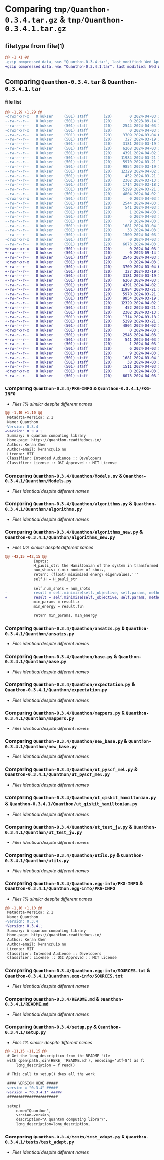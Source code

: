# Comparing `tmp/Quanthon-0.3.4.tar.gz` & `tmp/Quanthon-0.3.4.1.tar.gz`

## filetype from file(1)

```diff
@@ -1 +1 @@
-gzip compressed data, was "Quanthon-0.3.4.tar", last modified: Wed Apr  3 12:44:56 2024, max compression
+gzip compressed data, was "Quanthon-0.3.4.1.tar", last modified: Wed Apr  3 13:33:00 2024, max compression
```

## Comparing `Quanthon-0.3.4.tar` & `Quanthon-0.3.4.1.tar`

### file list

```diff
@@ -1,29 +1,29 @@
-drwxr-xr-x   0 bukser     (501) staff       (20)        0 2024-04-03 12:44:56.137905 Quanthon-0.3.4/
--rw-r--r--   0 bukser     (501) staff       (20)        0 2023-09-14 17:15:45.000000 Quanthon-0.3.4/LICENSE
--rw-r--r--   0 bukser     (501) staff       (20)     2544 2024-04-03 12:44:56.137620 Quanthon-0.3.4/PKG-INFO
-drwxr-xr-x   0 bukser     (501) staff       (20)        0 2024-04-03 12:44:56.134547 Quanthon-0.3.4/Quanthon/
--rw-r--r--   0 bukser     (501) staff       (20)     3709 2024-03-04 09:48:46.000000 Quanthon-0.3.4/Quanthon/Models.py
--rw-r--r--   0 bukser     (501) staff       (20)      327 2024-03-19 15:53:35.000000 Quanthon-0.3.4/Quanthon/__init__.py
--rw-r--r--   0 bukser     (501) staff       (20)     3181 2024-03-19 14:55:03.000000 Quanthon-0.3.4/Quanthon/algorithms.py
--rw-r--r--   0 bukser     (501) staff       (20)     6268 2024-04-03 12:38:02.000000 Quanthon-0.3.4/Quanthon/algorithms_new.py
--rw-r--r--   0 bukser     (501) staff       (20)     4391 2024-04-02 14:29:33.000000 Quanthon-0.3.4/Quanthon/ansatzs.py
--rw-r--r--   0 bukser     (501) staff       (20)    11984 2024-03-21 12:14:41.000000 Quanthon-0.3.4/Quanthon/base.py
--rw-r--r--   0 bukser     (501) staff       (20)     5970 2024-03-21 11:59:47.000000 Quanthon-0.3.4/Quanthon/expectation.py
--rw-r--r--   0 bukser     (501) staff       (20)     9854 2024-03-19 15:01:41.000000 Quanthon-0.3.4/Quanthon/mappers.py
--rw-r--r--   0 bukser     (501) staff       (20)    12329 2024-04-02 13:21:56.000000 Quanthon-0.3.4/Quanthon/new_base.py
--rw-r--r--   0 bukser     (501) staff       (20)      452 2024-03-21 16:13:36.000000 Quanthon-0.3.4/Quanthon/physics.py
--rw-r--r--   0 bukser     (501) staff       (20)     2302 2024-03-13 12:44:21.000000 Quanthon-0.3.4/Quanthon/ut_pyscf_mel.py
--rw-r--r--   0 bukser     (501) staff       (20)     1714 2024-03-18 22:32:17.000000 Quanthon-0.3.4/Quanthon/ut_qiskit_hamiltonian.py
--rw-r--r--   0 bukser     (501) staff       (20)     5299 2024-03-21 16:15:37.000000 Quanthon-0.3.4/Quanthon/ut_test_jw.py
--rw-r--r--   0 bukser     (501) staff       (20)     4804 2024-04-02 12:23:12.000000 Quanthon-0.3.4/Quanthon/utils.py
-drwxr-xr-x   0 bukser     (501) staff       (20)        0 2024-04-03 12:44:56.137307 Quanthon-0.3.4/Quanthon.egg-info/
--rw-r--r--   0 bukser     (501) staff       (20)     2544 2024-04-03 12:44:56.000000 Quanthon-0.3.4/Quanthon.egg-info/PKG-INFO
--rw-r--r--   0 bukser     (501) staff       (20)      541 2024-04-03 12:44:56.000000 Quanthon-0.3.4/Quanthon.egg-info/SOURCES.txt
--rw-r--r--   0 bukser     (501) staff       (20)        1 2024-04-03 12:44:56.000000 Quanthon-0.3.4/Quanthon.egg-info/dependency_links.txt
--rw-r--r--   0 bukser     (501) staff       (20)        6 2024-04-03 12:44:56.000000 Quanthon-0.3.4/Quanthon.egg-info/requires.txt
--rw-r--r--   0 bukser     (501) staff       (20)        9 2024-04-03 12:44:56.000000 Quanthon-0.3.4/Quanthon.egg-info/top_level.txt
--rw-r--r--   0 bukser     (501) staff       (20)     1681 2024-03-04 14:05:24.000000 Quanthon-0.3.4/README.md
--rw-r--r--   0 bukser     (501) staff       (20)       38 2024-04-03 12:44:56.137951 Quanthon-0.3.4/setup.cfg
--rw-r--r--   0 bukser     (501) staff       (20)     1509 2024-04-03 12:41:08.000000 Quanthon-0.3.4/setup.py
-drwxr-xr-x   0 bukser     (501) staff       (20)        0 2024-04-03 12:44:56.136341 Quanthon-0.3.4/tests/
--rw-r--r--   0 bukser     (501) staff       (20)     6073 2024-04-03 12:26:28.000000 Quanthon-0.3.4/tests/test_adapt.py
+drwxr-xr-x   0 bukser     (501) staff       (20)        0 2024-04-03 13:33:00.479809 Quanthon-0.3.4.1/
+-rw-r--r--   0 bukser     (501) staff       (20)        0 2023-09-14 17:15:45.000000 Quanthon-0.3.4.1/LICENSE
+-rw-r--r--   0 bukser     (501) staff       (20)     2546 2024-04-03 13:33:00.479593 Quanthon-0.3.4.1/PKG-INFO
+drwxr-xr-x   0 bukser     (501) staff       (20)        0 2024-04-03 13:33:00.475955 Quanthon-0.3.4.1/Quanthon/
+-rw-r--r--   0 bukser     (501) staff       (20)     3709 2024-03-04 09:48:46.000000 Quanthon-0.3.4.1/Quanthon/Models.py
+-rw-r--r--   0 bukser     (501) staff       (20)      327 2024-03-19 15:53:35.000000 Quanthon-0.3.4.1/Quanthon/__init__.py
+-rw-r--r--   0 bukser     (501) staff       (20)     3181 2024-03-19 14:55:03.000000 Quanthon-0.3.4.1/Quanthon/algorithms.py
+-rw-r--r--   0 bukser     (501) staff       (20)     6268 2024-04-03 13:32:46.000000 Quanthon-0.3.4.1/Quanthon/algorithms_new.py
+-rw-r--r--   0 bukser     (501) staff       (20)     4391 2024-04-02 14:29:33.000000 Quanthon-0.3.4.1/Quanthon/ansatzs.py
+-rw-r--r--   0 bukser     (501) staff       (20)    11984 2024-03-21 12:14:41.000000 Quanthon-0.3.4.1/Quanthon/base.py
+-rw-r--r--   0 bukser     (501) staff       (20)     5970 2024-03-21 11:59:47.000000 Quanthon-0.3.4.1/Quanthon/expectation.py
+-rw-r--r--   0 bukser     (501) staff       (20)     9854 2024-03-19 15:01:41.000000 Quanthon-0.3.4.1/Quanthon/mappers.py
+-rw-r--r--   0 bukser     (501) staff       (20)    12329 2024-04-02 13:21:56.000000 Quanthon-0.3.4.1/Quanthon/new_base.py
+-rw-r--r--   0 bukser     (501) staff       (20)      452 2024-03-21 16:13:36.000000 Quanthon-0.3.4.1/Quanthon/physics.py
+-rw-r--r--   0 bukser     (501) staff       (20)     2302 2024-03-13 12:44:21.000000 Quanthon-0.3.4.1/Quanthon/ut_pyscf_mel.py
+-rw-r--r--   0 bukser     (501) staff       (20)     1714 2024-03-18 22:32:17.000000 Quanthon-0.3.4.1/Quanthon/ut_qiskit_hamiltonian.py
+-rw-r--r--   0 bukser     (501) staff       (20)     5299 2024-03-21 16:15:37.000000 Quanthon-0.3.4.1/Quanthon/ut_test_jw.py
+-rw-r--r--   0 bukser     (501) staff       (20)     4804 2024-04-02 12:23:12.000000 Quanthon-0.3.4.1/Quanthon/utils.py
+drwxr-xr-x   0 bukser     (501) staff       (20)        0 2024-04-03 13:33:00.479231 Quanthon-0.3.4.1/Quanthon.egg-info/
+-rw-r--r--   0 bukser     (501) staff       (20)     2546 2024-04-03 13:33:00.000000 Quanthon-0.3.4.1/Quanthon.egg-info/PKG-INFO
+-rw-r--r--   0 bukser     (501) staff       (20)      541 2024-04-03 13:33:00.000000 Quanthon-0.3.4.1/Quanthon.egg-info/SOURCES.txt
+-rw-r--r--   0 bukser     (501) staff       (20)        1 2024-04-03 13:33:00.000000 Quanthon-0.3.4.1/Quanthon.egg-info/dependency_links.txt
+-rw-r--r--   0 bukser     (501) staff       (20)        6 2024-04-03 13:33:00.000000 Quanthon-0.3.4.1/Quanthon.egg-info/requires.txt
+-rw-r--r--   0 bukser     (501) staff       (20)        9 2024-04-03 13:33:00.000000 Quanthon-0.3.4.1/Quanthon.egg-info/top_level.txt
+-rw-r--r--   0 bukser     (501) staff       (20)     1681 2024-03-04 14:05:24.000000 Quanthon-0.3.4.1/README.md
+-rw-r--r--   0 bukser     (501) staff       (20)       38 2024-04-03 13:33:00.483545 Quanthon-0.3.4.1/setup.cfg
+-rw-r--r--   0 bukser     (501) staff       (20)     1511 2024-04-03 13:32:53.000000 Quanthon-0.3.4.1/setup.py
+drwxr-xr-x   0 bukser     (501) staff       (20)        0 2024-04-03 13:33:00.477363 Quanthon-0.3.4.1/tests/
+-rw-r--r--   0 bukser     (501) staff       (20)     6073 2024-04-03 12:26:28.000000 Quanthon-0.3.4.1/tests/test_adapt.py
```

### Comparing `Quanthon-0.3.4/PKG-INFO` & `Quanthon-0.3.4.1/PKG-INFO`

 * *Files 1% similar despite different names*

```diff
@@ -1,10 +1,10 @@
 Metadata-Version: 2.1
 Name: Quanthon
-Version: 0.3.4
+Version: 0.3.4.1
 Summary: A quantum computing library
 Home-page: https://quanthon.readthedocs.io/
 Author: Keran Chen
 Author-email: keranc@uio.no
 License: MIT
 Classifier: Intended Audience :: Developers
 Classifier: License :: OSI Approved :: MIT License
```

### Comparing `Quanthon-0.3.4/Quanthon/Models.py` & `Quanthon-0.3.4.1/Quanthon/Models.py`

 * *Files identical despite different names*

### Comparing `Quanthon-0.3.4/Quanthon/algorithms.py` & `Quanthon-0.3.4.1/Quanthon/algorithms.py`

 * *Files identical despite different names*

### Comparing `Quanthon-0.3.4/Quanthon/algorithms_new.py` & `Quanthon-0.3.4.1/Quanthon/algorithms_new.py`

 * *Files 0% similar despite different names*

```diff
@@ -42,15 +42,15 @@
             Inputs:
             H_pauli_str: the Hamiltonian of the system in transformed in terms of Pauli strings,
             num_shots: (int) number of shots,
             return: (float) minimised energy eigenvalues.'''
             self.H = H_pauli_str
 
             self.num_shots = num_shots
-            result = self.minimize(self._objective, self.params, method='Powell', options= {"maxiter": 10000})
+            result = self.minimise(self._objective, self.params, method='Powell', options= {"maxiter": 10000})
             min_params = result.x
             min_energy = result.fun
             
             return min_params, min_energy
```

### Comparing `Quanthon-0.3.4/Quanthon/ansatzs.py` & `Quanthon-0.3.4.1/Quanthon/ansatzs.py`

 * *Files identical despite different names*

### Comparing `Quanthon-0.3.4/Quanthon/base.py` & `Quanthon-0.3.4.1/Quanthon/base.py`

 * *Files identical despite different names*

### Comparing `Quanthon-0.3.4/Quanthon/expectation.py` & `Quanthon-0.3.4.1/Quanthon/expectation.py`

 * *Files identical despite different names*

### Comparing `Quanthon-0.3.4/Quanthon/mappers.py` & `Quanthon-0.3.4.1/Quanthon/mappers.py`

 * *Files identical despite different names*

### Comparing `Quanthon-0.3.4/Quanthon/new_base.py` & `Quanthon-0.3.4.1/Quanthon/new_base.py`

 * *Files identical despite different names*

### Comparing `Quanthon-0.3.4/Quanthon/ut_pyscf_mel.py` & `Quanthon-0.3.4.1/Quanthon/ut_pyscf_mel.py`

 * *Files identical despite different names*

### Comparing `Quanthon-0.3.4/Quanthon/ut_qiskit_hamiltonian.py` & `Quanthon-0.3.4.1/Quanthon/ut_qiskit_hamiltonian.py`

 * *Files identical despite different names*

### Comparing `Quanthon-0.3.4/Quanthon/ut_test_jw.py` & `Quanthon-0.3.4.1/Quanthon/ut_test_jw.py`

 * *Files identical despite different names*

### Comparing `Quanthon-0.3.4/Quanthon/utils.py` & `Quanthon-0.3.4.1/Quanthon/utils.py`

 * *Files identical despite different names*

### Comparing `Quanthon-0.3.4/Quanthon.egg-info/PKG-INFO` & `Quanthon-0.3.4.1/Quanthon.egg-info/PKG-INFO`

 * *Files 1% similar despite different names*

```diff
@@ -1,10 +1,10 @@
 Metadata-Version: 2.1
 Name: Quanthon
-Version: 0.3.4
+Version: 0.3.4.1
 Summary: A quantum computing library
 Home-page: https://quanthon.readthedocs.io/
 Author: Keran Chen
 Author-email: keranc@uio.no
 License: MIT
 Classifier: Intended Audience :: Developers
 Classifier: License :: OSI Approved :: MIT License
```

### Comparing `Quanthon-0.3.4/Quanthon.egg-info/SOURCES.txt` & `Quanthon-0.3.4.1/Quanthon.egg-info/SOURCES.txt`

 * *Files identical despite different names*

### Comparing `Quanthon-0.3.4/README.md` & `Quanthon-0.3.4.1/README.md`

 * *Files identical despite different names*

### Comparing `Quanthon-0.3.4/setup.py` & `Quanthon-0.3.4.1/setup.py`

 * *Files 1% similar despite different names*

```diff
@@ -11,15 +11,15 @@
 # Get the long description from the README file
 with open(path.join(HERE, 'README.md'), encoding='utf-8') as f:
     long_description = f.read()
 
 # This call to setup() does all the work
     
 #### VERSION HERE #####
-version = "0.3.4" #####
+version = "0.3.4.1" #####
 #######################    
 
 setup(
     name="Quanthon",
     version=version,
     description="A quantum computing library",
     long_description=long_description,
```

### Comparing `Quanthon-0.3.4/tests/test_adapt.py` & `Quanthon-0.3.4.1/tests/test_adapt.py`

 * *Files identical despite different names*

